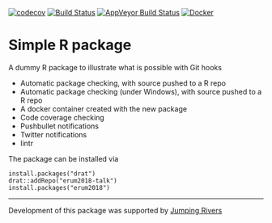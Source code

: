 [![codecov](https://codecov.io/gh/eRum2018-talk/erum2018/branch/master/graph/badge.svg)](https://codecov.io/gh/eRum2018-talk/erum2018)
[![Build Status](https://travis-ci.org/eRum2018-talk/erum2018.svg?branch=master)](https://travis-ci.org/eRum2018-talk/erum2018)
[![AppVeyor Build Status](https://ci.appveyor.com/api/projects/status/github/eRum2018-talk/erum2018?branch=master&svg=true)](https://ci.appveyor.com/project/csgillespie/erum2018)
[![Docker](https://img.shields.io/docker/automated/csgillespie/erum2018.svg)](https://hub.docker.com/r/csgillespie/erum2018/builds/)

# Simple R package

A dummy R package to illustrate what is possible with Git hooks

  * Automatic package checking, with source pushed to a R repo
  * Automatic package checking (under Windows), with source pushed to a R repo
  * A docker container created with the new package
  * Code coverage checking
  * Pushbullet notifications
  * Twitter notifications
  * lintr
  
The package can be installed via

```
install.packages("drat")
drat::addRepo("erum2018-talk")
install.packages("erum2018")
```

------------------------------------------------------------------------

Development of this package was supported by [Jumping Rivers](https://www.jumpingrivers.com)
